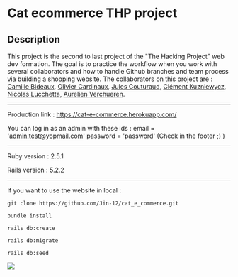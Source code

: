 # Cat ecommerce THP project

## Description 
 
 This project is the second to last project of the "The Hacking Project" web dev formation. The goal is to practice the workflow when you work with several collaborators and how to handle Github branches and team process via building a shopping website.
 The collaborators on this project are : [Camille Bideaux](https://github.com/kamiyechung), [Olivier Cardinaux](https://github.com/ocardinaux), [Jules Couturaud](https://github.com/Jin-12), [Clément Kuzniewycz](https://github.com/KuzniClem), [Nicolas Lucchetta](https://github.com/lucchettan), [Aurelien Verchueren](https://github.com/aurelienvvv).

---

Production link : https://cat-e-commerce.herokuapp.com/

You can log in as an admin with these ids : email = 'admin.test@yopmail.com' password = 'password' (Check in the footer ;) )

---

Ruby version : 2.5.1

Rails version : 5.2.2

---

If you want to use the website in local :

``` git clone https://github.com/Jin-12/cat_e_commerce.git ```

``` bundle install ```

``` rails db:create ```

``` rails db:migrate ```

``` rails db:seed ```


![](https://media.giphy.com/media/JIX9t2j0ZTN9S/giphy.gif)

